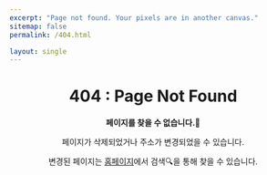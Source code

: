 ```yaml
---
excerpt: "Page not found. Your pixels are in another canvas."
sitemap: false
permalink: /404.html

layout: single
---
```


<h1 style="text-align: center;">404 : Page Not Found</h1>
<p style="text-align: center;"><strong>페이지를 찾을 수 없습니다.🥹</strong></p>
<p style="text-align: center;">페이지가 삭제되었거나 주소가 변경되었을 수 있습니다.</p>
<p style="text-align: center;">변경된 페이지는 <a href="{{ site.url }}">홈페이지</a>에서 검색🔍을 통해 찾을 수 있습니다.</p>

<script>
  var GOOG_FIXURL_LANG = 'en';
  var GOOG_FIXURL_SITE = '{{ site.url }}'
</script>
<script src="https://linkhelp.clients.google.com/tbproxy/lh/wm/fixurl.js">
</script>